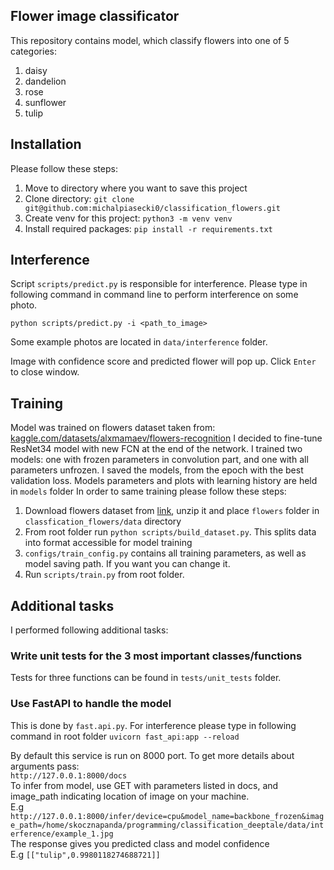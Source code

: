 ## Flower image classificator



This repository contains model, which classify flowers into one of 5 categories:
1. daisy
2. dandelion
3. rose
4. sunflower
5. tulip


## Installation

Please follow these steps:

1. Move to directory where you want to save this project
1. Clone directory: `git clone git@github.com:michalpiasecki0/classification_flowers.git`
2. Create venv for this project: `python3 -m venv venv`
3. Install required packages: `pip install -r requirements.txt`


## Interference

Script `scripts/predict.py` is responsible for interference.
Please type in following command in command line to perform interference on some photo.

`python scripts/predict.py -i <path_to_image>`

Some example photos are located in `data/interference` folder.

Image with confidence score and predicted flower will pop up. Click `Enter` to close window.

## Training 

Model was trained on flowers dataset taken from: [kaggle.com/datasets/alxmamaev/flowers-recognition](https://www.kaggle.com/datasets/alxmamaev/flowers-recognition)
I decided to fine-tune ResNet34 model with new FCN at the end of the network. I trained two models: one with frozen parameters in convolution part, and one 
with all parameters unfrozen. I saved the models, from the epoch with the best validation loss. Models parameters and plots with learning history are held in `models` folder
In order to same training please follow these steps:

1. Download flowers dataset from [link](https://www.kaggle.com/datasets/alxmamaev/flowers-recognition), unzip it and 
place `flowers` folder  in `classfication_flowers/data` directory
2. From root folder run `python scripts/build_dataset.py`. This splits data into format accessible for model training
3. `configs/train_config.py` contains all training parameters, as well as model saving path. If you want you can change it.
4. Run `scripts/train.py` from root folder.


## Additional tasks
I performed following additional tasks:
### Write unit tests for the 3 most important classes/functions
  Tests for three functions can be found in `tests/unit_tests` folder.
### Use FastAPI to handle the model
This is done by `fast.api.py`. For interference please type in following command in root folder
`uvicorn fast_api:app --reload`

By default this service is run on 8000 port. To get more details about arguments pass:  
`http://127.0.0.1:8000/docs`  
To infer from model, use GET with parameters listed in docs, and image_path indicating location of image on your machine.  
E.g `http://127.0.0.1:8000/infer/device=cpu&model_name=backbone_frozen&image_path=/home/skocznapanda/programming/classification_deeptale/data/interference/example_1.jpg`    
The response gives you predicted class and model confidence    
E.g `[["tulip",0.9980118274688721]]`


